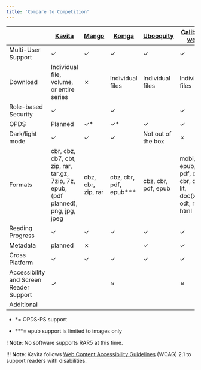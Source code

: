 ```yaml
---
title: 'Compare to Competition'
---
```


| | [Kavita](https://github.com/Kareadita/Kavita) | [Mango](https://github.com/hkalexling/Mango) | [Komga](https://github.com/gotson/komga) | [Ubooquity](https://vaemendis.net/ubooquity/) | [Calibre-web](https://github.com/janeczku/calibre-web) |
|  ------ | ------ | ------ | ------ | ------ | ------ |
| Multi-User Support | ✓ | ✓ | ✓ | ✓ | ✓ |
| Download |Individual file, volume, or entire series | ✗ | Individual files | Individual files | Individual files |
| Role-based Security| ✓ | | ✓ |  | ✓ | 
| OPDS  | Planned | ✓* | ✓* | ✓ | ✓ |
| Dark/light mode | ✓ | ✓ | ✓ | Not out of the box | ✗ |
| Formats | cbr, cbz, cb7, cbt, zip, rar, tar.gz, 7zip, 7z, epub, (pdf planned), png, jpg, jpeg | cbz, cbr, zip, rar | cbz, cbr, pdf, epub*** | cbz, cbr, pdf, epub | mobi, epub, pdf, cbz, cbr, cbt, lit, doc(x), odt, rtf, html |
| Reading Progress | ✓ | ✓ | ✓ | ✓ | ✓ |
| Metadata | planned | ✗ | | ✓ | ✓ |
| Cross Platform | ✓ | ✓ | ✓ | ✓ | ✓ |
| Accessibility and Screen Reader Support | ✓ | | ✗ | | ✗ |
| Additional | | | | | |

* *= OPDS-PS support

* ***= epub support is limited to images only 

! **Note**: No software supports RAR5 at this time.

!!! **Note**: Kavita follows [Web Content Accessibility Guidelines](https://www.w3.org/TR/WCAG21/) (WCAG) 2.1 to support readers with disabilities.